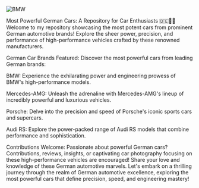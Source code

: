 ![BMW](/Images/MasterPiece.gif)  


Most Powerful German Cars: A Repository for Car Enthusiasts 🇩🇪🚗💨
Welcome to my repository showcasing the most potent cars from prominent German automotive brands! Explore the sheer power, precision, and performance of high-performance vehicles crafted by these renowned manufacturers.

German Car Brands Featured:
Discover the most powerful cars from leading German brands:

BMW: Experience the exhilarating power and engineering prowess of BMW's high-performance models.

Mercedes-AMG: Unleash the adrenaline with Mercedes-AMG's lineup of incredibly powerful and luxurious vehicles.

Porsche: Delve into the precision and speed of Porsche's iconic sports cars and supercars.

Audi RS: Explore the power-packed range of Audi RS models that combine performance and sophistication.

Contributions Welcome:
Passionate about powerful German cars? Contributions, reviews, insights, or captivating car photography focusing on these high-performance vehicles are encouraged! Share your love and knowledge of these German automotive marvels.
Let's embark on a thrilling journey through the realm of German automotive excellence, exploring the most powerful cars that define precision, speed, and engineering mastery!

